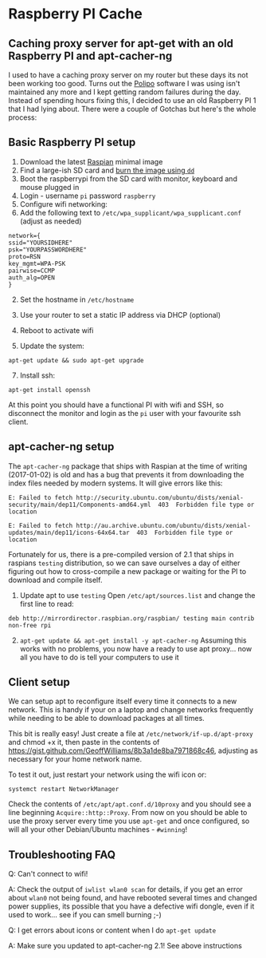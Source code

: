 # Raspberry PI Cache
## Caching proxy server for apt-get with an old Raspberry PI and apt-cacher-ng
I used to have a caching proxy server on my router but these days its not been working too good.  Turns out the [Polipo](https://www.irif.fr/~jch/software/polipo/) software I was using isn't maintained any more and I kept getting random failures during the day.  Instead of spending hours fixing this, I decided to use an old Raspberry PI 1 that I had lying about.  There were a couple of Gotchas but here's the whole process:

## Basic Raspberry PI setup
1. Download the latest [Raspian](https://www.raspberrypi.org/downloads/raspbian/) minimal image
2. Find a large-ish SD card and [burn the image using `dd`](https://www.raspberrypi.org/documentation/installation/installing-images/linux.md)
3. Boot the raspberrypi from the SD card with monitor, keyboard and mouse plugged in
4. Login - username `pi` password `raspberry`
5. Configure wifi networking:
  1. Add the following text to `/etc/wpa_supplicant/wpa_supplicant.conf` (adjust as needed)
```
network={
ssid="YOURSIDHERE"
psk="YOURPASSWORDHERE"
proto=RSN
key_mgmt=WPA-PSK
pairwise=CCMP
auth_alg=OPEN
}
```
  2. Set the hostname in `/etc/hostname`
  3. Use your router to set a static IP address via DHCP (optional)
  4. Reboot to activate wifi

6. Update the system:

  ```
  apt-get update && sudo apt-get upgrade
  ```
7. Install ssh:

  ```
  apt-get install openssh
  ```

At this point you should have a functional PI with wifi and SSH, so disconnect the monitor and login as the `pi` user with your favourite ssh client.

## apt-cacher-ng setup
The `apt-cacher-ng` package that ships with Raspian at the time of writing (2017-01-02) is old and has a bug that prevents it from downloading the index files needed by modern systems.  It will give errors like this:

```
E: Failed to fetch http://security.ubuntu.com/ubuntu/dists/xenial-security/main/dep11/Components-amd64.yml  403  Forbidden file type or location

E: Failed to fetch http://au.archive.ubuntu.com/ubuntu/dists/xenial-updates/main/dep11/icons-64x64.tar  403  Forbidden file type or location
```

Fortunately for us, there is a pre-compiled version of 2.1 that ships in raspians `testing` distribution, so we can save ourselves a day of either figuring out how to cross-compile a new package or waiting for the PI to download and compile itself.

1. Update apt to use `testing`
Open `/etc/apt/sources.list` and change the first line to read:
  ```
  deb http://mirrordirector.raspbian.org/raspbian/ testing main contrib non-free rpi
  ```
2. `apt-get update && apt-get install -y apt-cacher-ng`  Assuming this works with no problems, you now have a ready to use apt proxy... now all you have to do is tell your computers to use it

## Client setup
We can setup apt to reconfigure itself every time it connects to a new network.  This is handy if your on a laptop and change networks frequently while needing to be able to download packages at all times.

This bit is really easy!
Just create a file at `/etc/network/if-up.d/apt-proxy` and chmod +x it, then paste in the contents of
https://gist.github.com/GeoffWilliams/8b3a1de8ba7971868c46, adjusting as necessary for your home network name.

To test it out, just restart your network using the wifi icon or:

```
systemct restart NetworkManager
```

Check the contents of `/etc/apt/apt.conf.d/10proxy` and you should see a line beginning `Acquire::http::Proxy`.  From now on you should be able to use the proxy server every time you use `apt-get` and once configured, so will all your other Debian/Ubuntu machines - `#winning`!




## Troubleshooting FAQ
Q: Can't connect to wifi!

A: Check the output of `iwlist wlan0 scan` for details, if you get an error about `wlan0` not being found, and have rebooted several times and changed power supplies, its possible that you have a defective wifi dongle, even if it used to work... see if you can smell burning ;-)

Q: I get errors about icons or content when I do `apt-get update`

A: Make sure you updated to apt-cacher-ng 2.1!  See above instructions
